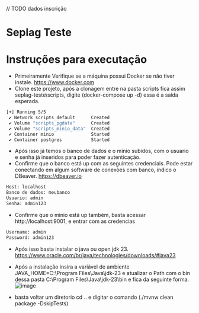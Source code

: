 // TODO dados inscrição

# Seplag Teste

# Instruções para executação

- Primeiramente Verifique se a máquina possui Docker se não tiver instale. https://www.docker.com
- Clone este projeto, após a clonagem entre na pasta scripts fica assim seplag-teste\scripts, digite (docker-compose up -d) essa é a saída esperada.

```bash
[+] Running 5/5
 ✔ Network scripts_default      Created                                                                                                                                                                                                                          0.3s 
 ✔ Volume "scripts_pgdata"      Created                                                                                                                                                                                                                          0.0s 
 ✔ Volume "scripts_minio_data"  Created                                                                                                                                                                                                                          0.0s 
 ✔ Container minio              Started                                                                                                                                                                                                                          1.0s 
 ✔ Container postgres           Started
```
- Após isso já temos o banco de dados e o minio subidos, com o usuario e senha já inseridos para poder fazer autenticação.
- Confirme que o banco está up com as seguintes credenciais. Pode estar conectando em algum software de conexões com banco, indico o DBeaver. https://dbeaver.io
```bash
Host: localhost
Banco de dados: meubanco
Usuario: admin
Senha: admin123
```
- Confirme que o minio está up também, basta acessar http://localhost:9001, e entrar com as credencias
```bash
Username: admin
Password: admin123
```
- Após isso basta instalar o java ou open jdk 23. https://www.oracle.com/br/java/technologies/downloads/#java23
- Após a instalação insira a variável de ambiente JAVA_HOME=C:\Program Files\Java\jdk-23 e atualizar o Path com o bin dessa pasta C:\Program Files\Java\jdk-23\bin e fica da seguinte forma.
  ![image](https://github.com/user-attachments/assets/59a2a0e4-52c1-42a6-abcf-fa94cc32ca9f)

- basta voltar um diretorio cd .. e digitar o comando (./mvnw clean package -DskipTests)
